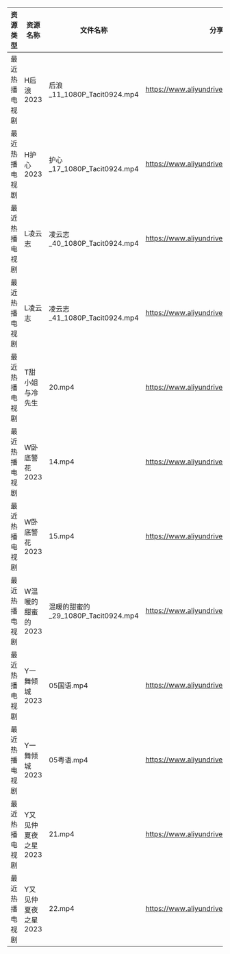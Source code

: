 | 资源类型    | 资源名称         | 文件名称                          | 分享链接                                      | 更新时间       |
| ------- | ------------ | ----------------------------- | ----------------------------------------- | ---------- |
| 最近热播电视剧 | H后浪2023      | 后浪_11_1080P_Tacit0924.mp4     | https://www.aliyundrive.com/s/Ez3GKYEjsy9 | 2023-05-20 |
| 最近热播电视剧 | H护心2023      | 护心_17_1080P_Tacit0924.mp4     | https://www.aliyundrive.com/s/9HkxgS4UCNB | 2023-05-20 |
| 最近热播电视剧 | L凌云志         | 凌云志_40_1080P_Tacit0924.mp4    | https://www.aliyundrive.com/s/FEVCQhpEYaC | 2023-05-20 |
| 最近热播电视剧 | L凌云志         | 凌云志_41_1080P_Tacit0924.mp4    | https://www.aliyundrive.com/s/FEVCQhpEYaC | 2023-05-20 |
| 最近热播电视剧 | T甜小姐与冷先生     | 20.mp4                        | https://www.aliyundrive.com/s/2nMQp859Cmw | 2023-05-20 |
| 最近热播电视剧 | W卧底警花2023    | 14.mp4                        | https://www.aliyundrive.com/s/AyAZwmJfSyh | 2023-05-20 |
| 最近热播电视剧 | W卧底警花2023    | 15.mp4                        | https://www.aliyundrive.com/s/AyAZwmJfSyh | 2023-05-20 |
| 最近热播电视剧 | W温暖的甜蜜的2023  | 温暖的甜蜜的_29_1080P_Tacit0924.mp4 | https://www.aliyundrive.com/s/jwz9SCbEiy3 | 2023-05-20 |
| 最近热播电视剧 | Y一舞倾城2023    | 05国语.mp4                      | https://www.aliyundrive.com/s/rJHcZFVa1Tf | 2023-05-20 |
| 最近热播电视剧 | Y一舞倾城2023    | 05粤语.mp4                      | https://www.aliyundrive.com/s/rJHcZFVa1Tf | 2023-05-20 |
| 最近热播电视剧 | Y又见仲夏夜之星2023 | 21.mp4                        | https://www.aliyundrive.com/s/WU4uLguRY5Y | 2023-05-20 |
| 最近热播电视剧 | Y又见仲夏夜之星2023 | 22.mp4                        | https://www.aliyundrive.com/s/WU4uLguRY5Y | 2023-05-20 |
